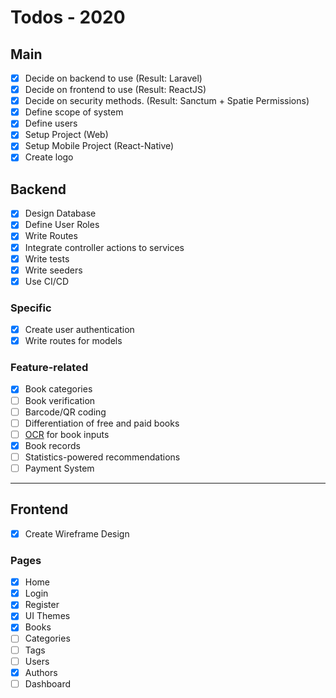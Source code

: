# Todos - 2020

## Main

- [x] Decide on backend to use (Result: Laravel)
- [x] Decide on frontend to use (Result: ReactJS)
- [x] Decide on security methods. (Result: Sanctum + Spatie Permissions)
- [x] Define scope of system
- [x] Define users
- [x] Setup Project (Web)
- [x] Setup Mobile Project (React-Native)
- [x] Create logo

## Backend

- [x] Design Database
- [x] Define User Roles
- [x] Write Routes
- [x] Integrate controller actions to services
- [x] Write tests
- [x] Write seeders
- [x] Use CI/CD

### Specific

- [x] Create user authentication
- [x] Write routes for models

### Feature-related

- [x] Book categories
- [ ] Book verification
- [ ] Barcode/QR coding
- [ ] Differentiation of free and paid books
- [ ] [OCR](https://en.wikipedia.org/wiki/Optical_character_recognition) for book inputs
- [x] Book records
- [ ] Statistics-powered recommendations
- [ ] Payment System

---

## Frontend

- [x] Create Wireframe Design

### Pages

- [x] Home
- [x] Login
- [x] Register
- [x] UI Themes
- [x] Books
- [ ] Categories
- [ ] Tags
- [ ] Users
- [x] Authors
- [ ] Dashboard
